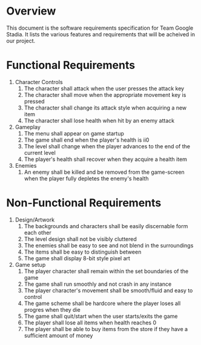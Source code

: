 # Overview

This document is the software requirements specification for Team Google Stadia.
It lists the various features and requirements that will be acheived in our project.

# Functional Requirements

1. Character Controls
	1. The character shall attack when the user presses the attack key
	1. The character shall move when the appropriate movement key is pressed
	1. The character shall change its attack style when acquiring a new item
	1. The character shall lose health when hit by an enemy attack
1. Gameplay
	1. The menu shall appear on game startup
	1. The game shall end when the player's health is ii0
	1. The level shall change when the player advances to the end of the current level
	1. The player's health shall recover when they acquire a health item
1. Enemies
	1. An enemy shall be killed and be removed from the game-screen when the player fully depletes the enemy's health
# Non-Functional Requirements

1. Design/Artwork
	1. The backgrounds and characters shall be easily discernable form each other
	1. The level design shall not be visibly cluttered
	1. The enemies shall be easy to see and not blend in the surroundings
	1. The items shall be easy to distinguish between
	1. The game shall display 8-bit style pixel art
1. Game setup
	1. The player character shall remain within the set boundaries of the game
	1. The game shall run smoothly and not crash in any instance
	1. The player character's movement shall be smooth/fluid and easy to control
	1. The game scheme shall be hardcore where the player loses all progres when they die
	1. The game shall quit/start when the user starts/exits the game
	1. The player shall lose all items when health reaches 0
	1. The player shall be able to buy items from the store if they have a sufficient amount of money

